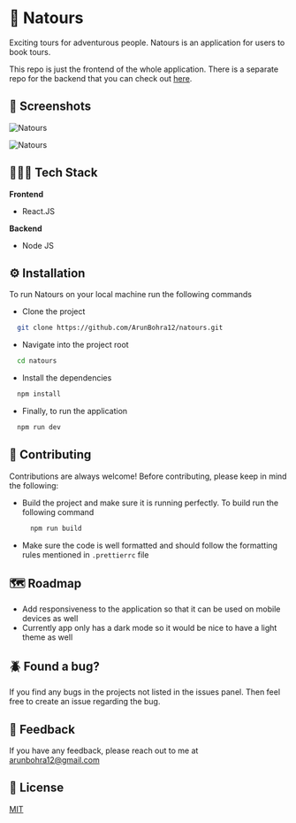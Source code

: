 # 🤖 Natours

Exciting tours for adventurous people. Natours is an application for users to book tours.

This repo is just the frontend of the whole application. There is a separate repo for the backend that you can check out [here](https://github.com/ArunBohra12/natours-backend).

## 📱 Screenshots

![Natours](https://user-images.githubusercontent.com/94133102/209841542-20c1a989-bf13-455c-a3e7-ddd8ef1f6539.png)

![Natours](https://user-images.githubusercontent.com/94133102/209841741-a7beb45a-45e8-452e-bcec-10959a3a9ddd.png)

## 🧑🏼‍💻 Tech Stack

**Frontend**

- React.JS

**Backend**

- Node JS

## ⚙️ Installation

To run Natours on your local machine run the following commands

- Clone the project

```bash
  git clone https://github.com/ArunBohra12/natours.git
```

- Navigate into the project root

```bash
  cd natours
```

- Install the dependencies

```bash
  npm install
```

- Finally, to run the application

```bash
  npm run dev
```

## 🛂 Contributing

Contributions are always welcome!
Before contributing, please keep in mind the following:

- Build the project and make sure it is running perfectly.
  To build run the following command
  ```bash
    npm run build
  ```
- Make sure the code is well formatted and should follow the formatting rules mentioned in `.prettierrc` file

## 🗺️ Roadmap

- Add responsiveness to the application so that it can be used on mobile devices as well
- Currently app only has a dark mode so it would be nice to have a light theme as well

## 🪲 Found a bug?

If you find any bugs in the projects not listed in the issues panel. Then feel free to create an issue regarding the bug.

## 🤖 Feedback

If you have any feedback, please reach out to me at arunbohra12@gmail.com

## 📝 License

[MIT](https://choosealicense.com/licenses/mit/)
